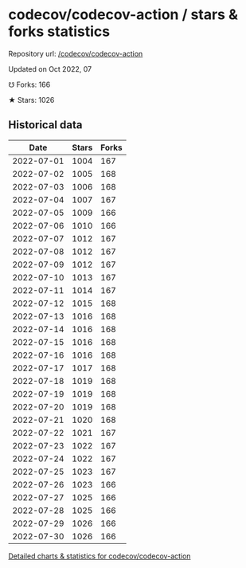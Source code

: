 # codecov/codecov-action / stars & forks statistics

Repository url: [/codecov/codecov-action](https://github.com/codecov/codecov-action)

Updated on Oct 2022, 07

☋ Forks: 166

★ Stars: 1026

## Historical data
| Date | Stars | Forks |
|------|-------|-------|
| 2022-07-01 | 1004 | 167 | 
| 2022-07-02 | 1005 | 168 | 
| 2022-07-03 | 1006 | 168 | 
| 2022-07-04 | 1007 | 167 | 
| 2022-07-05 | 1009 | 166 | 
| 2022-07-06 | 1010 | 166 | 
| 2022-07-07 | 1012 | 167 | 
| 2022-07-08 | 1012 | 167 | 
| 2022-07-09 | 1012 | 167 | 
| 2022-07-10 | 1013 | 167 | 
| 2022-07-11 | 1014 | 167 | 
| 2022-07-12 | 1015 | 168 | 
| 2022-07-13 | 1016 | 168 | 
| 2022-07-14 | 1016 | 168 | 
| 2022-07-15 | 1016 | 168 | 
| 2022-07-16 | 1016 | 168 | 
| 2022-07-17 | 1017 | 168 | 
| 2022-07-18 | 1019 | 168 | 
| 2022-07-19 | 1019 | 168 | 
| 2022-07-20 | 1019 | 168 | 
| 2022-07-21 | 1020 | 168 | 
| 2022-07-22 | 1021 | 167 | 
| 2022-07-23 | 1022 | 167 | 
| 2022-07-24 | 1022 | 167 | 
| 2022-07-25 | 1023 | 167 | 
| 2022-07-26 | 1023 | 166 | 
| 2022-07-27 | 1025 | 166 | 
| 2022-07-28 | 1025 | 166 | 
| 2022-07-29 | 1026 | 166 | 
| 2022-07-30 | 1026 | 166 | 


[Detailed charts & statistics for codecov/codecov-action](https://reviewgithub.com/rep/codecov/codecov-action)
